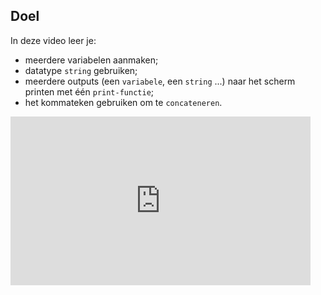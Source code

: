 ## Doel

In deze video leer je: 
* meerdere variabelen aanmaken;
* datatype `string` gebruiken; 
* meerdere outputs (een `variabele`, een `string` ...) naar het scherm printen met één `print-functie`;
* het kommateken gebruiken om te `concateneren`. 


<div class ="dodona-centered-group">
<iframe width="480" height="270" src="https://www.youtube.com/embed/Zja-yE9ovgo" title="Python in de Klas - Concateneren" frameborder="0" allow="accelerometer; autoplay; clipboard-write; encrypted-media; gyroscope; picture-in-picture; web-share" allowfullscreen></iframe>
</div>
